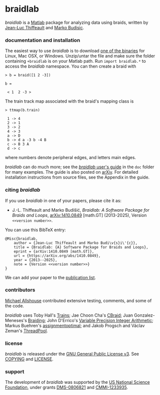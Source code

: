# braidlab

*braidlab* is a [Matlab][1] package for analyzing data using braids, written by [Jean-Luc Thiffeault][2] and [Marko Budisic][3].

### documentation and installation

The easiest way to use *braidlab* is to download [one of the binaries][4] for Linux, Mac OSX, or Windows.  Unzip/untar the file and make sure the folder containing `+braidlab` is on your Matlab path.  Run `import braidlab.*` to access the *braidlab* namespace.  You can then create a braid with
```
> b = braid([1 2 -3])

b =

 < 1  2 -3 >
```
The train track map associated with the braid's mapping class is
```
> ttmap(b.train)

 1 -> 4
 2 -> 1
 3 -> 2
 4 -> 3
 a -> D
 b -> d a -3 b -4 B
 c -> B 3 A
 d -> c
```
where numbers denote peripheral edges, and letters main edges.

*braidlab* can do much more; see the [*braidlab* user's guide][5] in the `doc` folder for many examples.  The guide is also posted on [arXiv][6].  For detailed installation instructions from source files, see the Appendix in the guide.

### citing *braidlab*

If you use *braidlab* in one of your papers, please cite it as:

* J.-L. Thiffeault and Marko Budišić, _Braidlab: A Software Package for Braids and Loops_, [arXiv:1410.0849](https://arXiv.org/abs/1410.0849) [math.GT] (2013-2025), Version `<<version number>>`.

You can use this BibTeX entry:
```
@Misc{braidlab,
    author = {Jean-Luc Thiffeault and Marko Budi\v{s}i\'{c}},
    title = {Braidlab: {A} Software Package for Braids and Loops},
    eprint = {arXiv:1410.0849 [math.GT]},
    url = {https://arXiv.org/abs/1410.0849},
    year = {2013--2025},
    note = {Version <<version number>>}
}
```
We can add your paper to the [publication list](https://github.com/jeanluct/braidlab/wiki/Publications).

### contributors

[Michael Allshouse][7] contributed extensive testing, comments, and some of the code.

*braidlab* uses Toby Hall's [Trains][8]; Jae Choon Cha's [CBraid][9]; Juan Gonzalez-Meneses's [Braiding][10]; John D'Errico's [Variable Precision Integer Arithmetic][11]; Markus Buehren's [assignmentoptimal][12]; and Jakob Progsch and Václav Zeman's [ThreadPool][13].

### license

*braidlab* is released under the [GNU General Public License v3][14].  See [COPYING][15] and [LICENSE][16].

### support

The development of *braidlab* was supported by the [US National Science Foundation][17], under grants [DMS-0806821][18] and [CMMI-1233935][19].

[1]: https://www.mathworks.com/products/matlab/
[2]: https://people.math.wisc.edu/~thiffeault/
[3]: https://mbudisic.wordpress.com/
[4]: https://github.com/jeanluct/braidlab/releases
[5]: https://github.com/jeanluct/braidlab/raw/master/doc/braidlab_guide.pdf
[6]: https://arxiv.org/abs/1410.0849
[7]: https://coe.northeastern.edu/people/allshouse-michael/
[8]: https://github.com/jeanluct/trains
[9]: https://github.com/jeanluct/cbraid
[10]: https://personal.us.es/meneses/software.php
[11]: https://www.mathworks.com/matlabcentral/fileexchange/22725-variable-precision-integer-arithmetic
[12]: https://www.mathworks.com/matlabcentral/fileexchange/6543-functions-for-the-rectangular-assignment-problem
[13]: https://github.com/progschj/ThreadPool
[14]: https://www.gnu.org/licenses/gpl-3.0.html
[15]: https://github.com/jeanluct/braidlab/raw/master/COPYING
[16]: https://github.com/jeanluct/braidlab/raw/master/LICENSE
[17]: https://www.nsf.gov
[18]: https://www.nsf.gov/awardsearch/showAward?AWD_ID=0806821
[19]: https://www.nsf.gov/awardsearch/showAward?AWD_ID=1233935
